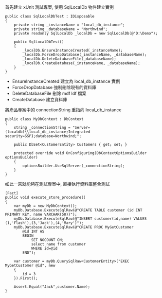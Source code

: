 ﻿
首先建立 xUnit 測試專案, 使用 SqlLocalDb 物件建立實例
```
public class SqlLocalDbTest : IDisposable
{
    private string _instanceName = "local_db_instance";
    private string _databaseName = "Northwind";
    private readonly SqlLocalDb _localDb = new SqlLocalDb(@"D:\Demo");

    public SqlLocalDbTest()
    {
        _localDb.EnsureInstanceCreated(_instanceName);
        _localDb.ForceDropDatabase(_instanceName, _databaseName);
        _localDb.DeleteDatabaseFile(_databaseName);
        _localDb.CreateDatabase(_instanceName, _databaseName);
    }
}
```
* EnsureInstanceCreated 建立為 local_db_instance 實例
* ForceDropDatabase 強制刪除現有的資料庫
* DeleteDatabaseFile 刪除 mdf ldf 檔案
* CreateDatabase 建立資料庫

將產品專案中的 connectionString 重指向 local_db_instance
```
public class MyDbContext : DbContext
{
	string _connectionString = "Server=(localdb)\\local_db_instance;Integrated security=SSPI;database=Northwind;";
	
	public DbSet<CustomerEntity> Customers { get; set; }
	
	protected override void OnConfiguring(DbContextOptionsBuilder optionsBuilder)
	{
		optionsBuilder.UseSqlServer(_connectionString);
	}
}
```

如此一來就能夠在測試專案中, 直接執行資料庫整合測試
```
[Fact]
public void execute_store_procedure()
{
    var myDb = new MyDbContext();
    myDb.Database.ExecuteSqlRaw(@"CREATE TABLE customer (id INT PRIMARY KEY, name VARCHAR(50))");
    myDb.Database.ExecuteSqlRaw(@"INSERT customer(id,name) VALUES (1,'Flash'),(3,'Jack'),(4,'Mary')");
    myDb.Database.ExecuteSqlRaw(@"CREATE PROC MyGetCustomer 
        @id INT AS 
        BEGIN 
            SET NOCOUNT ON; 
            select name from customer 
            WHERE id=@id 
        END");

    var customer = myDb.QuerySqlRaw<CustomerEntity>("EXEC MyGetCustomer @id", new
    {
        id = 3
    }).First();

    Assert.Equal("Jack",customer.Name);
}
```